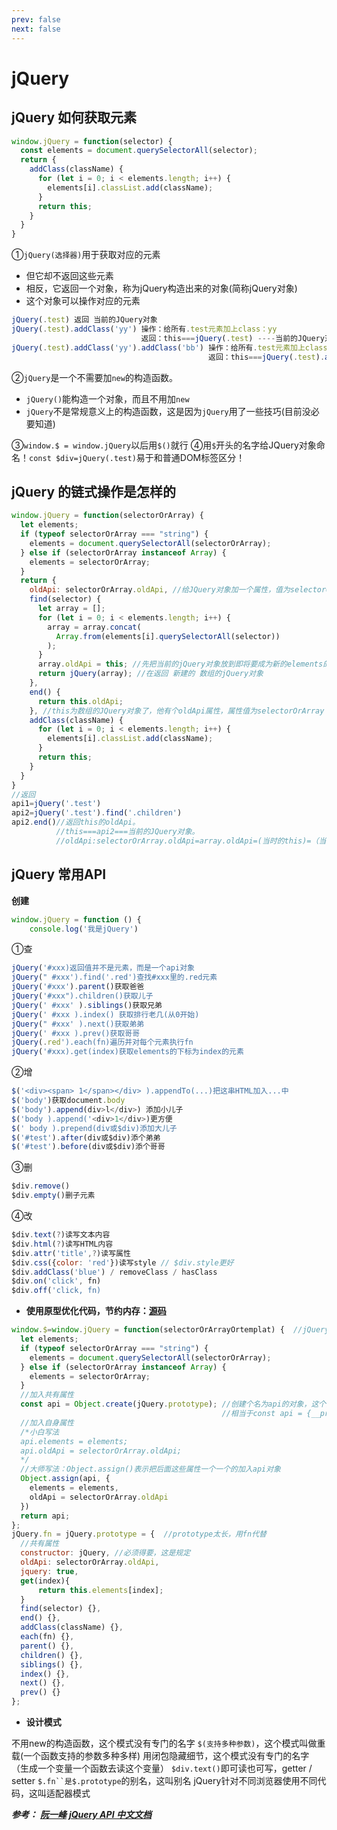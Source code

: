```yaml
---
prev: false
next: false
---
```

# jQuery

## jQuery 如何获取元素

```javascript
window.jQuery = function(selector) {
  const elements = document.querySelectorAll(selector);
  return {
    addClass(className) {
      for (let i = 0; i < elements.length; i++) {
        elements[i].classList.add(className);
      }
      return this;
    }
  }
}
```

①`jQuery(选择器)`用于获取对应的元素

- 但它却不返回这些元素
- 相反，它返回一个对象，称为jQuery构造出来的对象(简称jQuery对象)
- 这个对象可以操作对应的元素

```javascript
jQuery(.test) 返回 当前的JQuery对象
jQuery(.test).addClass('yy') 操作：给所有.test元素加上class：yy
                             返回：this===jQuery(.test) ----当前的JQuery对象
jQuery(.test).addClass('yy').addClass('bb') 操作：给所有.test元素加上class：bb
                                            返回：this===jQuery(.test).addClass('yy') ----当前的JQuery对象
```

②`jQuery`是一个不需要加`new`的构造函数。

- `jQuery()`能构造一个对象，而且不用加`new`
- `jQuery`不是常规意义上的构造函数，这是因为`jQuery`用了一些技巧(目前没必要知道)

③`window.$ = window.jQuery`以后用`$()`就行
④用`$`开头的名字给JQuery对象命名！`const $div=jQuery(.test)`易于和普通DOM标签区分！

## jQuery 的链式操作是怎样的

```javascript
window.jQuery = function(selectorOrArray) {
  let elements;
  if (typeof selectorOrArray === "string") {
    elements = document.querySelectorAll(selectorOrArray);
  } else if (selectorOrArray instanceof Array) {
    elements = selectorOrArray;
  }
  return {
    oldApi: selectorOrArray.oldApi, //给JQuery对象加一个属性，值为selectorOrArray的oldApi属性
    find(selector) {
      let array = [];
      for (let i = 0; i < elements.length; i++) {
        array = array.concat(
          Array.from(elements[i].querySelectorAll(selector))
        );
      }
      array.oldApi = this; //先把当前的jQuery对象放到即将要成为新的elements的数组中去，成为一个oldApi属性
      return jQuery(array); //在返回 新建的 数组的jQuery对象
    },
    end() {
      return this.oldApi;
    }, //this为数组的JQuery对象了，他有个oldApi属性，属性值为selectorOrArray（也就是数组）的属性oldApi
    addClass(className) {
      for (let i = 0; i < elements.length; i++) {
        elements[i].classList.add(className);
      }
      return this;
    }
  }
}
//返回
api1=jQuery('.test')
api2=jQuery('.test').find('.children')
api2.end()//返回this的oldApi。
          //this===api2===当前的JQuery对象。
          //oldApi:selectorOrArray.oldApi=array.oldApi=(当时的this)=（当时的JQuery对象api2）
```

## jQuery 常用API

**创建**

```javascript
window.jQuery = function () {  
    console.log('我是jQuery')
```

①查

```javascript
jQuery('#xxx)返回值并不是元素，而是一个api对象
jQuery(" #xxx').find('.red')查找#xxx里的.red元素
jQuery('#xxx').parent()获取爸爸
jQuery('#xxx").children()获取儿子
jQuery(' #xxx' ).siblings()获取兄弟
jQuery(' #xxx ).index() 获取排行老几(从0开始)
jQuery(" #xxx' ).next()获取弟弟
jQuery(' #xxx ).prev()获取哥哥
jQuery(.red').each(fn)遍历并对每个元素执行fn
jQuery('#xxx).get(index)获取elements的下标为index的元素
```

②增

```javascript
$('<div><span> 1</span></div> ).appendTo(...)把这串HTML加入...中
$('body')获取document.body
$('body').append(div>l</div>) 添加小儿子
$('body ).append('<div>1</div>)更方便
$(' body ).prepend(div或$div)添加大儿子
$('#test').after(div或$div)添个弟弟
$('#test').before(div或$div)添个哥哥
```

③删

```javascript
$div.remove()
$div.empty()删子元素
```

④改

```javascript
$div.text(?)读写文本内容
$div.html(?)读写HTML内容
$div.attr('title',?)读写属性
$div.css({color: 'red'})读写style // $div.style更好
$div.addClass('blue') / removeClass / hasClass
$div.on('click', fn)
$div.off('click, fn)
```

- **使用原型优化代码，节约内存：[源码](https://link.zhihu.com/?target=https%3A//github.com/FrankFang/dom-2-prototype/blob/master/src/jquery.js)**

```javascript
window.$=window.jQuery = function(selectorOrArrayOrtemplat) {  //jQuery太长，用$代替
  let elements;
  if (typeof selectorOrArray === "string") {
    elements = document.querySelectorAll(selectorOrArray);
  } else if (selectorOrArray instanceof Array) {
    elements = selectorOrArray;
  }
  //加入共有属性
  const api = Object.create(jQuery.prototype); //创建个名为api的对象，这个对象的__proto__为jQuery.prototype
                                               //相当于const api = {__proto__:jQuery.prototype}
  //加入自身属性
  /*小白写法
  api.elements = elements;
  api.oldApi = selectorOrArray.oldApi;
  */
  //大师写法：Object.assign()表示把后面这些属性一个一个的加入api对象
  Object.assign(api, {
    elements = elements,
    oldApi = selectorOrArray.oldApi
  })
  return api;
};
jQuery.fn = jQuery.prototype = {  //prototype太长，用fn代替
  //共有属性
  constructor: jQuery, //必须得要，这是规定
  oldApi: selectorOrArray.oldApi,
  jquery: true,
  get(index){
      return this.elements[index];
  }
  find(selector) {},
  end() {},
  addClass(className) {},
  each(fn) {},
  parent() {},
  children() {},
  siblings() {},
  index() {},
  next() {},
  prev() {}
};
```

- **设计模式**

不用new的构造函数，这个模式没有专门的名字
`$(支持多种参数)`，这个模式叫做重载(一个函数支持的参数多种多样)
用闭包隐藏细节，这个模式没有专门的名字（生成一个变量一个函数去读这个变量）
`$div.text()`即可读也可写，getter / setter
`$.fn``是$.prototype`的别名，这叫别名
jQuery针对不同浏览器使用不同代码，这叫适配器模式

**_参考：_**
**_[阮一峰](https://link.zhihu.com/?target=http%3A//www.ruanyifeng.com/blog/2011/07/jquery_fundamentals.html)_**
**_[jQuery API 中文文档](https://link.zhihu.com/?target=https%3A//www.jquery123.com/)_**
